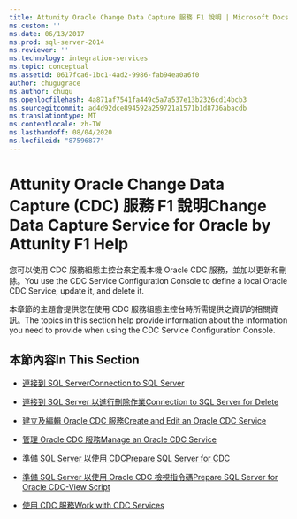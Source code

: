 ```yaml
---
title: Attunity Oracle Change Data Capture 服務 F1 說明 | Microsoft Docs
ms.custom: ''
ms.date: 06/13/2017
ms.prod: sql-server-2014
ms.reviewer: ''
ms.technology: integration-services
ms.topic: conceptual
ms.assetid: 0617fca6-1bc1-4ad2-9986-fab94ea0a6f0
author: chugugrace
ms.author: chugu
ms.openlocfilehash: 4a871af7541fa449c5a7a537e13b2326cd14bcb3
ms.sourcegitcommit: ad4d92dce894592a259721a1571b1d8736abacdb
ms.translationtype: MT
ms.contentlocale: zh-TW
ms.lasthandoff: 08/04/2020
ms.locfileid: "87596877"
---
```

# <a name="change-data-capture-service-for-oracle-by-attunity-f1-help"></a><span data-ttu-id="7cb72-102">Attunity Oracle Change Data Capture (CDC) 服務 F1 說明</span><span class="sxs-lookup"><span data-stu-id="7cb72-102">Change Data Capture Service for Oracle by Attunity F1 Help</span></span>
  <span data-ttu-id="7cb72-103">您可以使用 CDC 服務組態主控台來定義本機 Oracle CDC 服務，並加以更新和刪除。</span><span class="sxs-lookup"><span data-stu-id="7cb72-103">You use the CDC Service Configuration Console to define a local Oracle CDC Service, update it, and delete it.</span></span>  
  
 <span data-ttu-id="7cb72-104">本章節的主題會提供您在使用 CDC 服務組態主控台時所需提供之資訊的相關資訊。</span><span class="sxs-lookup"><span data-stu-id="7cb72-104">The topics in this section help provide information about the information you need to provide when using the CDC Service Configuration Console.</span></span>  
  
## <a name="in-this-section"></a><span data-ttu-id="7cb72-105">本節內容</span><span class="sxs-lookup"><span data-stu-id="7cb72-105">In This Section</span></span>  
  
-   [<span data-ttu-id="7cb72-106">連接到 SQL Server</span><span class="sxs-lookup"><span data-stu-id="7cb72-106">Connection to SQL Server</span></span>](connection-to-sql-server.md)  
  
-   [<span data-ttu-id="7cb72-107">連接到 SQL Server 以進行刪除作業</span><span class="sxs-lookup"><span data-stu-id="7cb72-107">Connection to SQL Server for Delete</span></span>](connection-to-sql-server-for-delete.md)  
  
-   [<span data-ttu-id="7cb72-108">建立及編輯 Oracle CDC 服務</span><span class="sxs-lookup"><span data-stu-id="7cb72-108">Create and Edit an Oracle CDC Service</span></span>](create-and-edit-an-oracle-cdc-service.md)  
  
-   [<span data-ttu-id="7cb72-109">管理 Oracle CDC 服務</span><span class="sxs-lookup"><span data-stu-id="7cb72-109">Manage an Oracle CDC Service</span></span>](manage-an-oracle-cdc-service.md)  
  
-   [<span data-ttu-id="7cb72-110">準備 SQL Server 以使用 CDC</span><span class="sxs-lookup"><span data-stu-id="7cb72-110">Prepare SQL Server for CDC</span></span>](prepare-sql-server-for-cdc.md)  
  
-   [<span data-ttu-id="7cb72-111">準備 SQL Server 以使用 Oracle CDC 檢視指令碼</span><span class="sxs-lookup"><span data-stu-id="7cb72-111">Prepare SQL Server for Oracle CDC-View Script</span></span>](prepare-sql-server-for-oracle-cdc-view-script.md)  
  
-   [<span data-ttu-id="7cb72-112">使用 CDC 服務</span><span class="sxs-lookup"><span data-stu-id="7cb72-112">Work with CDC Services</span></span>](work-with-cdc-services.md)  
  
  
